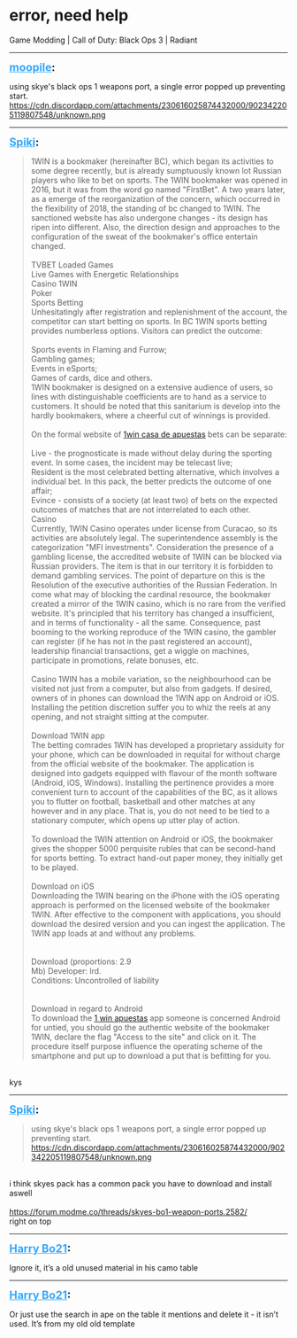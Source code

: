 # error, need help
Game Modding | Call of Duty: Black Ops 3 | Radiant

---
<strong style="font-size: 1.4em;"><span style="text-decoration: underline;text-decoration-color: #34a7f9;"><span style="color:#34a7f9;">moopile</span></span>:</strong>

<p>using skye&#39;s black ops 1 weapons port, a single error popped up preventing start.<br /><a href="https://cdn.discordapp.com/attachments/230616025874432000/902342205119807548/unknown.png">https://cdn.discordapp.com/attachments/230616025874432000/902342205119807548/unknown.png</a></p>

---
<strong style="font-size: 1.4em;"><span style="text-decoration: underline;text-decoration-color: #34a7f9;"><span style="color:#34a7f9;">Spiki</span></span>:</strong>

<p><blockquote>1WIN is a bookmaker (hereinafter BC), which began its activities to some degree recently, but is already sumptuously known lot Russian players who like to bet on sports. The 1WIN bookmaker was opened in 2016, but it was from the word go named &quot;FirstBet&quot;. A two years later, as a emerge of the reorganization of the concern, which occurred in the flexibility of 2018, the standing of bc changed to 1WIN. The sanctioned website has also undergone changes - its design has ripen into different. Also, the direction design and approaches to the configuration of the sweat of the bookmaker&#39;s office entertain changed.<br /><br />TVBET Loaded Games<br />Live Games with Energetic Relationships<br />Casino 1WIN<br />Poker<br />Sports Betting<br />Unhesitatingly after registration and replenishment of the account, the competitor can start betting on sports. In BC 1WIN sports betting provides numberless options. Visitors can predict the outcome:<br /><br />Sports events in Flaming and Furrow;<br />Gambling games;<br />Events in eSports;<br />Games of cards, dice and others.<br />1WIN bookmaker is designed on a extensive audience of users, so lines with distinguishable coefficients are to hand as a service to customers. It should be noted that this sanitarium is develop into the hardly bookmakers, where a cheerful cut of winnings is provided.<br /><br />On the formal website of <a href="https://1wines.es">1win casa de apuestas</a> bets can be separate:<br /><br />Live - the prognosticate is made without delay during the sporting event. In some cases, the incident may be telecast live;<br />Resident is the most celebrated betting alternative, which involves a individual bet. In this pack, the better predicts the outcome of one affair;<br />Evince - consists of a society (at least two) of bets on the expected outcomes of matches that are not interrelated to each other.<br />Casino<br />Currently, 1WIN Casino operates under license from Curacao, so its activities are absolutely legal. The superintendence assembly is the categorization &quot;MFI investments&quot;. Consideration the presence of a gambling license, the accredited website of 1WIN can be blocked via Russian providers. The item is that in our territory it is forbidden to demand gambling services. The point of departure on this is the Resolution of the executive authorities of the Russian Federation. In come what may of blocking the cardinal resource, the bookmaker created a mirror of the 1WIN casino, which is no rare from the verified website. It&#39;s principled that his territory has changed a insufficient, and in terms of functionality - all the same. Consequence, past booming to the working reproduce of the 1WIN casino, the gambler can register (if he has not in the past registered an account), leadership financial transactions, get a wiggle on machines, participate in promotions, relate bonuses, etc.<br /><br />Casino 1WIN has a mobile variation, so the neighbourhood can be visited not just from a computer, but also from gadgets. If desired, owners of in phones can download the 1WIN app on Android or iOS. Installing the petition discretion suffer you to whiz the reels at any opening, and not straight sitting at the computer.<br /><br />Download 1WIN app<br />The betting comrades 1WIN has developed a proprietary assiduity for your phone, which can be downloaded in requital for without charge from the official website of the bookmaker. The application is designed into gadgets equipped with flavour of the month software (Android, iOS, Windows). Installing the pertinence provides a more convenient turn to account of the capabilities of the BC, as it allows you to flutter on football, basketball and other matches at any however and in any place. That is, you do not need to be tied to a stationary computer, which opens up utter play of action.<br /><br />To download the 1WIN attention on Android or iOS, the bookmaker gives the shopper 5000 perquisite rubles that can be second-hand for sports betting. To extract hand-out paper money, they initially get to be played.<br /><br />Download on iOS<br />Downloading the 1WIN bearing on the iPhone with the iOS operating approach is performed on the licensed website of the bookmaker 1WIN. After effective to the component with applications, you should download the desired version and you can ingest the application. The 1WIN app loads at and without any problems.<br /><br /><br />Download (proportions: 2.9<br />Mb) Developer: lrd.<br />Conditions: Uncontrolled of liability<br /><br /><br />Download in regard to Android<br />To download the <a href="https://1wines.es">1 win apuestas</a> app someone is concerned Android for untied, you should go the authentic website of the bookmaker 1WIN, declare the flag &quot;Access to the site&quot; and click on it. The procedure itself purpose influence the operating scheme of the smartphone and put up to download a put that is befitting for you.<br /></blockquote><br />kys</p>

---
<strong style="font-size: 1.4em;"><span style="text-decoration: underline;text-decoration-color: #34a7f9;"><span style="color:#34a7f9;">Spiki</span></span>:</strong>

<p><blockquote>using skye&#39;s black ops 1 weapons port, a single error popped up preventing start.<br /><a href="https://cdn.discordapp.com/attachments/230616025874432000/902342205119807548/unknown.png">https://cdn.discordapp.com/attachments/230616025874432000/902342205119807548/unknown.png</a><br /></blockquote><br />i think skyes pack has a common pack you have to download and install aswell<br /><br /><a href="https://forum.modme.co/threads/skyes-bo1-weapon-ports.2582/">https://forum.modme.co/threads/skyes-bo1-weapon-ports.2582/</a><br />right on top</p>

---
<strong style="font-size: 1.4em;"><span style="text-decoration: underline;text-decoration-color: #34a7f9;"><span style="color:#34a7f9;">Harry Bo21</span></span>:</strong>

<p>Ignore it, it’s a old unused material in his camo table</p>

---
<strong style="font-size: 1.4em;"><span style="text-decoration: underline;text-decoration-color: #34a7f9;"><span style="color:#34a7f9;">Harry Bo21</span></span>:</strong>

<p>Or just use the search in ape on the table it mentions and delete it - it isn’t used. It’s from my old old template</p>
